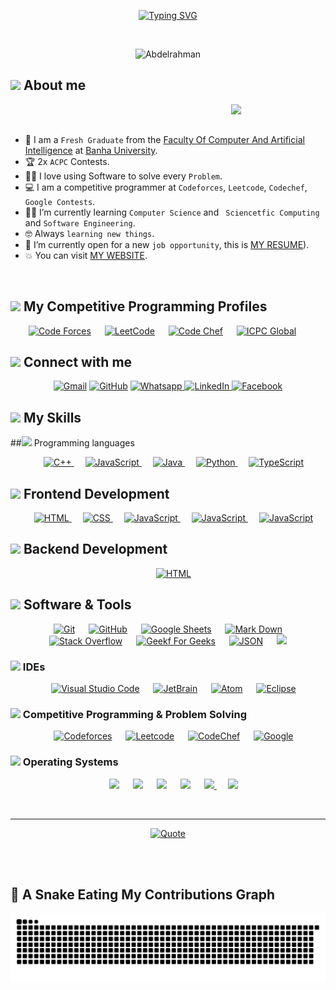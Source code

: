 
 
<p align="center">
    <a href="https://git.io/typing-svg">
     <img
            src="https://readme-typing-svg.demolab.com?font=Fira+Code&weight=900&size=25&pause=1000&color=D27800&center=true&vCenter=true&width=600&height=100&lines=Software+Engineer;Computer+Science+Student;Competitive+Programmer;2x+ACPC+Contests;Pupil+on+Codeforces;Scientific+Computing;4+Kyu+on+AtCoder;Always+learning+new+things"
            alt="Typing SVG" /> </a>
</p>

<br>

<p align="center">
    <a href="https://committers.top/egypt#ORGNAME" target="_blank"> 
<!--      		<img src="https://enfsgag3ayy6w9q.m.pipedream.net" alt="AbdelrahmanMagdi" target="_blank", width=46%/> -->
    </a> 
    <img src="https://komarev.com/ghpvc/?username=abdelrahman&label=Profile%20views&color=555555&labelColor=000000&style=for-the-badge" alt="Abdelrahman" width=16% />
</p>


## <img src="https://i.pinimg.com/originals/3f/7e/4e/3f7e4eff7c96e9fe4b8b4b1ff3f7bdb5.gif" width=6.5%> About me

<img align="right" src="https://github.com/7oSkaaa/7oSkaaa/blob/main/Images/Right_Side.gif?raw=true" width=30%>

<br><br>
- :school: I am a `Fresh Graduate` from the [Faculty Of Computer And Artificial Intelligence](https://fci.bu.edu.eg/) at [Banha University](https://www.bu.edu.eg/en/).
- :trophy: 2x `ACPC` Contests.
- :technologist: I love using Software to solve every `Problem`.
- :computer: I am a competitive programmer at `Codeforces`, `Leetcode`, `Codechef`, `Google Contests`.
- :student: I’m currently learning `Computer Science` and ` Sciencetfic Computing` and `Software Engineering`.
- :nerd_face: Always `learning new things`.
- :thinking: I’m currently open for a new `job opportunity`, this is [MY RESUME](https://drive.google.com/file/d/17u7rq4kS416OTnefLDP1UwoqrvZJ47au/view?usp=sharing)).
- :boom: You can visit [MY WEBSITE](https://abdelrahman-magdii.github.io/Portfolio.live/).
<br>


## <img src="https://media4.giphy.com/media/dMLmQfCO7lCA2gX3tw/giphy.gif?cid=ecf05e47ak6mwfu812269zzr8ydv529109qzpb8rszwnja9e&rid=giphy.gif&ct=s" width=10%> My Competitive Programming Profiles

<div align="center" width=100%>
    <a href="https://codeforces.com/profile/Abdelrahmanmagdi">
        <img src="https://img.icons8.com/external-tal-revivo-shadow-tal-revivo/50/000000/external-codeforces-programming-competitions-and-contests-programming-community-logo-shadow-tal-revivo.png"
            alt="Code Forces" width=6% /></a>
    &emsp;
    <a href="https://leetcode.com/abdelrahmanmagdi527/">
        <img src="https://img.icons8.com/external-tal-revivo-shadow-tal-revivo/50/000000/external-level-up-your-coding-skills-and-quickly-land-a-job-logo-shadow-tal-revivo.png"
            alt="LeetCode" width=%6 /></a>
    &emsp;
    <a href="https://www.codechef.com/users/abdelrahmanmag"><img
            src="https://img.icons8.com/color/50/000000/codechef.png" alt="Code Chef" width=6% /></a>
    &emsp;
    <a href="https://icpc.global/ICPCID/8EICMJ0Z3M93"><img src="https://i.ibb.co/6J0r7rW/Daco-5610880.png"
            alt="ICPC Global" width=6% /></a>
    &emsp;
</div>

## <img src="https://github.com/7oSkaaa/7oSkaaa/blob/main/Images/Connect-with-me.gif?raw=true" width="10%"> Connect with me
<p align="center">
    <a href="mailto:abdelrahmanmagdi527@gmail.com"><img
            src="https://img.shields.io/badge/gmail-%23EA4335.svg?style=plastic&logo=gmail&logoColor=white"
            alt="Gmail" /></a>
    <a href="https://github.com/Abdelrahman-Magdii">
        <img src="https://img.shields.io/badge/github-%23181717.svg?style=plastic&logo=github&logoColor=white"
            alt="GitHub" /></a>
    <a href="https://wa.me/+0201205219374">
        <img src="https://img.shields.io/badge/whatsapp-%2325D366.svg?style=plastic&logo=whatsapp&logoColor=white"
            alt="Whatsapp" />
    </a>
    <a href="https://www.linkedin.com/in/abdelrahman-magdi-994330223/">
        <img src="https://img.shields.io/badge/linkedin-%230A66C2.svg?style=plastic&logo=linkedin&logoColor=white"
            alt="LinkedIn" />
    </a>
    <a href="https://www.facebook.com/profile.php?id=100073612780758">
        <img src="https://img.shields.io/badge/facebook-%231877F2.svg?style=plastic&logo=facebook&logoColor=white"
            alt="Facebook" />
    </a>

</p>



## <img  src="https://media2.giphy.com/media/QssGEmpkyEOhBCb7e1/giphy.gif?cid=ecf05e47a0n3gi1bfqntqmob8g9aid1oyj2wr3ds3mg700bl&rid=giphy.gif" width="3%"> My Skills

##<img src="https://github.com/7oSkaaa/7oSkaaa/blob/main/Images/Programming_Languages.gif?raw=true" width=5%> Programming languages

<p align="center">
    &emsp;
    <a href="https://www.w3schools.com/cpp/" target="_blank">
        <img alt="C++"
            src="https://img.shields.io/badge/C++%20-%2300599C.svg?style=plastic&logo=c%2B%2B&logoColor=white">
    </a>
    &emsp;
    <a href="https://developer.mozilla.org/en-US/docs/Web/JavaScript" target="_blank">
        <img alt="JavaScript"
            src="https://img.shields.io/badge/JavaScript%20-%23F7DF1E.svg?style=plastic&logo=javascript&logoColor=black">
    </a>
    &emsp;
    <a href="https://www.java.com" target="_blank">
        <img alt="Java" src="https://img.shields.io/badge/Java-%23007396.svg?style=plastic&logo=java&logoColor=white">
    </a>
    &emsp;
    <a href="https://www.python.org" target="_blank">
        <img alt="Python"
            src="https://img.shields.io/badge/Python%20-%2314354C.svg?style=plastic&logo=python&logoColor=white">
    </a> 
    &emsp;
    <a href="https://www.python.org" target="_blank">
        <img alt="TypeScript"  src="https://img.shields.io/badge/typescript-%23007ACC.svg?style=plastic&logo=typescript&logoColor=white">
    </a>
</p>

## <img src="https://github.com/7oSkaaa/7oSkaaa/blob/main/Images/Front_End.gif?raw=true" width=5%> Frontend Development
<p align="center">
    &emsp;
    <a href="https://www.w3.org/html/" target="_blank">
        <img alt="HTML"
            src="https://img.shields.io/badge/HTML5%20-%23E34F26.svg?style=plastic&logo=html5&logoColor=white">
    </a>
    &emsp;
    <a href="https://www.w3schools.com/css/" target="_blank">
        <img alt="CSS" src="https://img.shields.io/badge/CSS%20-%231572B6.svg?style=plastic&logo=css3&logoColor=white">
    </a>
    &emsp;
    <a href="https://developer.mozilla.org/en-US/docs/Web/JavaScript" target="_blank">
        <img alt="JavaScript"
            src="https://img.shields.io/badge/JavaScript%20-%23F7DF1E.svg?style=plastic&logo=javascript&logoColor=black">
    </a>
      &emsp;
    <a href="https://developer.mozilla.org/en-US/docs/Web/JavaScript" target="_blank">
        <img alt="JavaScript" src="https://img.shields.io/badge/bootstrap-%238511FA.svg?style=plastic&logo=bootstrap&logoColor=white">
    </a>
   &emsp;
    <a href="https://developer.mozilla.org/en-US/docs/Web/JavaScript" target="_blank">
        <img alt="JavaScript" src="https://img.shields.io/badge/angular-%23DD0031.svg?style=plastic&logo=angular&logoColor=white">
    </a>
</p>

## <img src="https://github.com/7oSkaaa/7oSkaaa/blob/main/Images/Front_End.gif?raw=true" width=5%> Backend Development
<p align="center">
      &emsp;
    <a href="https://www.w3.org/html/" target="_blank">
        <img alt="HTML"
            src="https://img.shields.io/badge/springboot%20-%23E34F26.svg?style=plastic&logo=springboot&logoColor=green">
    </a>
       
</p>


## <img src="https://github.com/7oSkaaa/7oSkaaa/blob/main/Images/Software_Tools.gif?raw=true" width=5%> Software & Tools

<p align="center">
    &emsp;
    <a href="#"><img alt="Git"
            src="https://img.shields.io/badge/Git%20-%23F05033.svg?style=plastic&logo=git&logoColor=white"></a>
    &emsp;
    <a href="#"><img alt="GitHub"
            src="https://img.shields.io/badge/github-%23181717.svg?style=plastic&logo=github&logoColor=white"></a>
    &emsp;
    <a href="#"><img alt="Google Sheets"
            src="https://img.shields.io/badge/Google%20Sheets%20-%2334A853.svg?style=plastic&logo=google%20sheets&logoColor=white"></a>
    &emsp;
    <a href="#"><img alt="Mark Down"
            src="https://img.shields.io/badge/Markdown-000000?style=plastic&logo=markdown&logoColor=white"></a>
    &emsp;
    <a href="#"><img alt="Stack Overflow"
            src="https://img.shields.io/badge/-Stack%20Overflow-FE7A16?style=plastic&logo=stack-overflow&logoColor=white"></a>
    &emsp;
    <a href="#"><img alt="Geekf For Geeks"
            src="https://img.shields.io/badge/geeksforgeeks-%230F9D58.svg?style=plastic&logo=geeksforgeeks&logoColor=white"></a>
    &emsp;
    <a href="#"><img alt="JSON" img
            src="https://img.shields.io/badge/json-%23000000.svg?style=plastic&logo=json&logoColor=white"></a>
    &emsp;
    <a href="#"><img
            src="https://img.shields.io/badge/mysql-%234479A1.svg?&style=plastic&logo=mysql&logoColor=white" /></a>
</p>

### <img src="https://github.com/7oSkaaa/7oSkaaa/blob/main/Images/IDEs.gif?raw=true" width=5%> IDEs

<p align="center">
    &emsp;
    <a href="#"><img alt="Visual Studio Code"
            src="https://img.shields.io/badge/Visual%20Studio%20Code-0078d7.svg?style=plastic&logo=visual-studio-code&logoColor=white"></a>
    &emsp;
    <a href="#"><img alt="JetBrain"
            src="https://img.shields.io/badge/jetbrains-%23000000.svg?style=plastic&logo=jetbrains&logoColor=white" /></a>
    &emsp;
    <a href="#"><img alt="Atom"
            src="https://img.shields.io/badge/atom-%2366595C.svg?&style=plastic&logo=atom&logoColor=white" /></a>
    &emsp;
    <a href="#"><img alt="Eclipse"
            src="https://img.shields.io/badge/eclipse%20ide-%232C2255.svg?&style=plastic&logo=eclipse%20ide&logoColor=white" /></a>
</p>

### <img src="https://github.com/7oSkaaa/7oSkaaa/blob/main/Images/CP_PS.gif?raw=true" width=5%> Competitive Programming & Problem Solving

<p align="center">
    &emsp;
    <a href="#"><img alt="Codeforces"
            src="https://img.shields.io/badge/codeforces%20-%231F8ACB.svg?style=plastic&logo=codeforces&logoColor=white" /></a>
    &emsp;
    <a href="#"><img alt="Leetcode"
            src="https://img.shields.io/badge/leetcode%20-%23FFA116.svg?style=plastic&logo=leetcode&logoColor=black" /></a>
    &emsp;
    <a href="#"><img alt="CodeChef"
            src="https://img.shields.io/badge/codechef-%235B4638.svg?style=plastic&logo=codechef&logoColor=white" /></a>
    &emsp;
    <a href="#"><img alt="Google"
            src="https://img.shields.io/badge/google-%234285F4.svg?style=plastic&logo=google&logoColor=white" /></a>
   </p>

### <img src="https://github.com/7oSkaaa/7oSkaaa/blob/main/Images/OS.gif?raw=true" width=5%> Operating Systems

<p align="center">
    &emsp;
    <a href="#"><img src="https://img.shields.io/badge/Linux-FCC624?style=plastic&logo=linux&logoColor=black"></a>
    &emsp;
    <a href="#"><img src="https://img.shields.io/badge/Ubuntu-E95420?style=plastic&logo=ubuntu&logoColor=white"></a>
    &emsp;
    <a href="#"><img src="https://img.shields.io/badge/Windows-0078D6?style=plastic&logo=windows&logoColor=white"></a>
    &emsp;
    <a href="#">
        <img src="https://img.shields.io/badge/pop!_os-%2348B9C7.svg?style=plastic&&logo=pop!_os&logoColor=white" /></a>
    &emsp;
    <a href="#">
        <img src="https://img.shields.io/badge/manjaro-%2335BF5C.svg?&style=plastic&logo=manjaro&logoColor=white" />
    </a>
    &emsp;
    <a href="#">
        <img src="https://img.shields.io/badge/Kali-268BEE?style=plastic&logo=kalilinux&logoColor=white" />
    </a>
</p>

<br>

---

<p align="center">
    <a href="https://github.com/piyushsuthar/github-readme-quotes">
        <img alt="Quote" src="https://quotes-github-readme.vercel.app/api?type=horizontal&theme=tokyonight&animation=grow_out_in&quoteCategory=programming">
    </a>
</p>


</br></br>

## 🐍 A Snake Eating My Contributions Graph

<p align="center">
    <picture>
        <source media="(prefers-color-scheme: dark)"
            srcset="https://raw.githubusercontent.com/7oSkaaa/7oSkaaa/output/github-contribution-grid-snake-dark.svg">
        <source media="(prefers-color-scheme: light)"
            srcset="https://raw.githubusercontent.com/7oSkaaa/7oSkaaa/output/github-contribution-grid-snake.svg">
        <img alt="github contribution grid snake animation"
            src="https://raw.githubusercontent.com/7oSkaaa/7oSkaaa/output/github-contribution-grid-snake.svg">
    </picture>
</p>
